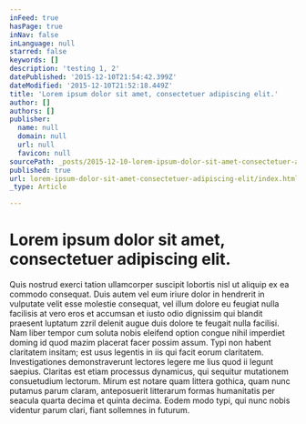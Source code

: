 ```yaml
---
inFeed: true
hasPage: true
inNav: false
inLanguage: null
starred: false
keywords: []
description: 'testing 1, 2'
datePublished: '2015-12-10T21:54:42.399Z'
dateModified: '2015-12-10T21:52:18.449Z'
title: 'Lorem ipsum dolor sit amet, consectetuer adipiscing elit.'
author: []
authors: []
publisher:
  name: null
  domain: null
  url: null
  favicon: null
sourcePath: _posts/2015-12-10-lorem-ipsum-dolor-sit-amet-consectetuer-adipiscing-elit.md
published: true
url: lorem-ipsum-dolor-sit-amet-consectetuer-adipiscing-elit/index.html
_type: Article

---
```

# Lorem ipsum dolor sit amet, consectetuer adipiscing elit.

Quis nostrud exerci tation ullamcorper suscipit lobortis nisl ut aliquip ex ea commodo consequat. Duis autem vel eum iriure dolor in hendrerit in vulputate velit esse molestie consequat, vel illum dolore eu feugiat nulla facilisis at vero eros et accumsan et iusto odio dignissim qui blandit praesent luptatum zzril delenit augue duis dolore te feugait nulla facilisi. Nam liber tempor cum soluta nobis eleifend option congue nihil imperdiet doming id quod mazim placerat facer possim assum. Typi non habent claritatem insitam; est usus legentis in iis qui facit eorum claritatem. Investigationes demonstraverunt lectores legere me lius quod ii legunt saepius. Claritas est etiam processus dynamicus, qui sequitur mutationem consuetudium lectorum. Mirum est notare quam littera gothica, quam nunc putamus parum claram, anteposuerit litterarum formas humanitatis per seacula quarta decima et quinta decima. Eodem modo typi, qui nunc nobis videntur parum clari, fiant sollemnes in futurum.